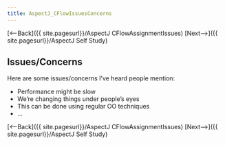 ```yaml
---
title: AspectJ_CFlowIssuesConcerns
---
```

[<--Back]({{ site.pagesurl}}/AspectJ CFlowAssignmentIssues) [Next-->]({{ site.pagesurl}}/AspectJ Self Study)

## Issues/Concerns
Here are some issues/concerns I’ve heard people mention:
* Performance might be slow
* We’re changing things under people’s eyes
* This can be done using regular OO techniques
* …

[<--Back]({{ site.pagesurl}}/AspectJ CFlowAssignmentIssues) [Next-->]({{ site.pagesurl}}/AspectJ Self Study)